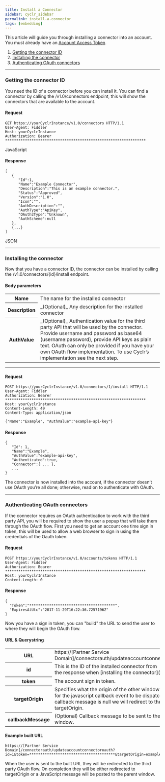 ```yaml
---
title: Install a Connector
sidebar: cyclr_sidebar
permalink: install-a-connector
tags: [embedding]
---
```


This article will guide you through installing a connector into an account. You must already have an [Account Access Token](obtain-account-authorization-token).

1.  [Getting the connector ID](#1)
2.  [Installing the connector](#2)
3.  [Authenticating OAuth connectors](#3)

* * *

### Getting the connector ID

You need the ID of a connector before you can install it. You can find a connector by calling the /v1.0/connectors endpoint, this will show the connectors that are available to the account.

#### Request

    GET https://yourCyclrInstance/v1.0/connectors HTTP/1.1
    User-Agent: Fiddler
    Host: yourCyclrInstance
    Authorization: Bearer ****************************************************************
    

JavaScript

#### Response

    [
       {  
          "Id":1,
          "Name":"Example Connector",
          "Description":"This is an example connector.",
          "Status":"Approved",
          "Version":"1.0",
          "Icon":"",
          "AuthDescription":"",
          "AuthType":"ApiKey",
          "OAuth2Type":"Unknown",
          "AuthScheme":null
       },
       {...}
    ]

JSON

* * *

### Installing the connector

Now that you have a connector ID, the connector can be installed by calling the /v1.0/connectors/{id}/install endpoint.

#### Body parameters

<table>
    <tr>
        <th>Name</th>
        <td>The name for the installed connector</td>
    </tr>
    <tr>
        <th>Description</th>
        <td>_(Optional)_ Any description for the installed connector</td>
    </tr>
    <tr>
        <th>AuthValue</th>
        <td>_(Optional)_ Authentication value for the third party API that will be used by the connector. Provide username  
and password as base64 (username:password), provide API keys as plain text. OAuth can only be provided if you  
have your own OAuth flow implementation. To use Cyclr’s implementation see the next step.</td>
    </tr>
</table>

* * *

#### Request

    POST https://yourCyclrInstance/v1.0/connectors/1/install HTTP/1.1
    User-Agent: Fiddler
    Authorization: Bearer ****************************************************************
    Host: yourCyclrInstance
    Content-Length: 49
    Content-Type: application/json
    
    {"Name":"Example", "AuthValue":"example-api-key"}

#### Response

    {  
       "Id": 1,
       "Name":"Example",
       "AuthValue":"example-api-key",
       "Authenticated":true,
       "Connector":{ ... },
       ...
    }

The connector is now installed into the account, if the connector doesn’t use OAuth you’re all done; otherwise, read on to authenticate with OAuth.

* * *

### Authenticating OAuth connectors

If the connector requires an OAuth authentication to work with the third party API, you will be required to show the user a popup that will take them through the OAuth flow. First you need to get an account one time sign in token, this will be used to allow a web browser to sign in using the credentials of the Oauth token.

#### Request

    POST https://yourCyclrInstance/v1.0/accounts/tokens HTTP/1.1
    User-Agent: Fiddler
    Authorization: Bearer ****************************************************************
    Host: yourCyclrInstance
    Content-Length: 0

#### Response

    {
      "Token":"***************************************",
      "ExpiresAtUtc":"2017-11-29T16:22:36.7257196Z"
    }

Now you have a sign in token, you can "build" the URL to send the user to where they will begin the OAuth flow.

#### URL & Querystring

<table>
    <tr>
        <th>URL</th>
        <td>https://[Partner Service Domain]/connectorauth/updateaccountconnectoroauth</td>
    </tr>
    <tr>
        <th>id</th>
        <td>This is the ID of the installed connector from the response when [installing the connector](#2).</td>
    </tr>
    <tr>
        <th>token</th>
        <td>The account sign in token.</td>
    </tr>
    <tr>
        <th>targetOrigin</th>
        <td>Specifies what the origin of the other window must be for the javascript callback event to be dispatched. If  
the callback message is null we will redirect to the targetOrigin.</td>
    </tr>
    <tr>
        <th>callbackMessage</th>
        <td>(Optional) Callback message to be sent to the parent window.</td>
    </tr>
</table>

#### Example built URL

    https://[Partner Service Domain]/connectorauth/updateaccountconnectoroauth?id=1&token=***************************************&targetOrigin=example.com&callbackMessage=done

When the user is sent to the built URL they will be redirected to the third party OAuth flow. On completion they will be either redirected to targetOrigin or a JavaScript message will be posted to the parent window.
